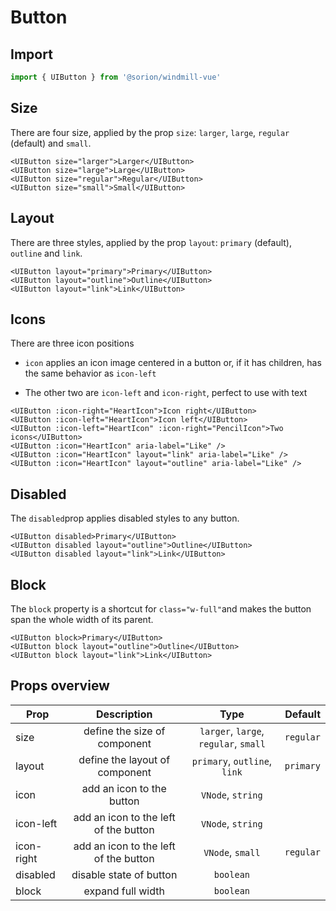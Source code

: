 <script setup>
  import BlockExample from './examples/BlockExample.vue'
  import DisabledExample from './examples/DisabledExample.vue'
  import IconsExample from './examples/IconsExample.vue'
  import LayoutExample from './examples/LayoutExample.vue'
  import SizeExample from './examples/SizeExample.vue'
</script>

# Button

## Import

```js
import { UIButton } from '@sorion/windmill-vue'
```

## Size

There are four size, applied by the prop `size`: `larger`, `large`, `regular` (default) and `small`.

```vue-html
<UIButton size="larger">Larger</UIButton>
<UIButton size="large">Large</UIButton>
<UIButton size="regular">Regular</UIButton>
<UIButton size="small">Small</UIButton>
```

<SizeExample />

## Layout

There are three styles, applied by the prop `layout`: `primary` (default), `outline` and `link`.

```vue-html
<UIButton layout="primary">Primary</UIButton>
<UIButton layout="outline">Outline</UIButton>
<UIButton layout="link">Link</UIButton>
```

<LayoutExample />

## Icons

There are three icon positions

* `icon` applies an icon image centered in a button or, if it has children, has the same behavior as `icon-left`

* The other two are `icon-left` and `icon-right`, perfect to use with text

```vue-html
<UIButton :icon-right="HeartIcon">Icon right</UIButton>
<UIButton :icon-left="HeartIcon">Icon left</UIButton>
<UIButton :icon-left="HeartIcon" :icon-right="PencilIcon">Two icons</UIButton>
<UIButton :icon="HeartIcon" aria-label="Like" />
<UIButton :icon="HeartIcon" layout="link" aria-label="Like" />
<UIButton :icon="HeartIcon" layout="outline" aria-label="Like" />
```

<IconsExample />

## Disabled

The `disabled`prop applies disabled styles to any button.

```vue-html
<UIButton disabled>Primary</UIButton>
<UIButton disabled layout="outline">Outline</UIButton>
<UIButton disabled layout="link">Link</UIButton>
```

<DisabledExample />

## Block

The `block` property is a shortcut for `class="w-full"`and makes the button span the whole width of its parent.

```vue-html
<UIButton block>Primary</UIButton>
<UIButton block layout="outline">Outline</UIButton>
<UIButton block layout="link">Link</UIButton>
```

<BlockExample />

## Props overview

| Prop       | Description                   | Type                                    | Default  |
| ---------- | :---------------------------: | :-------------------------------------: | -------: |
| size | define the size of component | `larger`, `large`, `regular`, `small`| `regular`|
| layout | define the layout of component | `primary`, `outline`, `link` | `primary`|
| icon | add an icon to the button | `VNode`, `string` | |
| icon-left | add an icon to the left of the button | `VNode`, `string`| |
| icon-right | add an icon to the left of the button | `VNode`, `small` | `regular`|
| disabled | disable state of button| `boolean`| |
| block | expand full width | `boolean`| |
